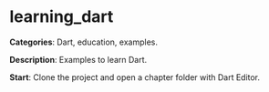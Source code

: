 # learning_dart

**Categories**: Dart, education, examples.

**Description**:
Examples to learn Dart.

**Start**:
Clone the project and open a chapter folder with Dart Editor. 







